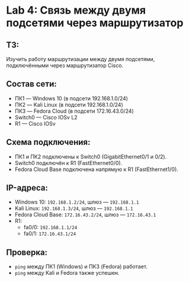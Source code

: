 # Lab 4: Связь между двумя подсетями через маршрутизатор

## ТЗ:
Изучить работу маршрутизации между двумя подсетями, подключёнными через маршрутизатор Cisco.

## Состав сети:
- ПК1 — Windows 10 (в подсети 192.168.1.0/24)
- ПК2 — Kali Linux (в подсети 192.168.1.0/24)
- ПК3 — Fedora Cloud (в подсети 172.16.43.0/24)
- Switch0 — Cisco IOSv L2
- R1 — Cisco IOSv

## Схема подключения:
- ПК1 и ПК2 подключены к Switch0 (GigabitEthernet0/1 и 0/2).
- Switch0 подключён к R1 (FastEthernet0/0).
- Fedora Cloud Base подключена напрямую к R1 (FastEthernet1/0).

## IP-адреса:
- Windows 10: `192.168.1.2/24`, шлюз — `192.168.1.1`
- Kali Linux: `192.168.1.3/24`, шлюз — `192.168.1.1`
- Fedora Cloud Base: `172.16.43.2/24`, шлюз — `172.16.43.1`
- R1:
  - fa0/0: `192.168.1.1/24`
  - fa0/1: `172.16.43.1/24`

## Проверка:
- `ping` между ПК1 (Windows) и ПК3 (Fedora) работает.
- `ping` между Kali и Fedora также успешен.
